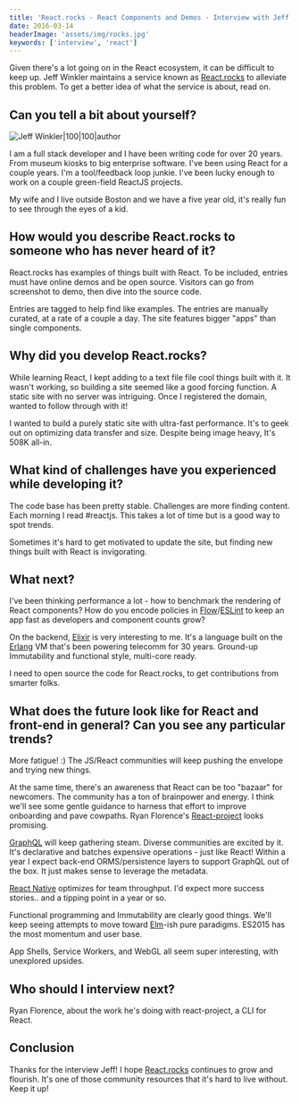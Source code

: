```yaml
---
title: 'React.rocks - React Components and Demos - Interview with Jeff Winkler'
date: 2016-03-14
headerImage: 'assets/img/rocks.jpg'
keywords: ['interview', 'react']
---
```


Given there's a lot going on in the React ecosystem, it can be difficult to keep up. Jeff Winkler maintains a service known as [React.rocks](https://react.rocks/) to alleviate this problem. To get a better idea of what the service is about, read on.

## Can you tell a bit about yourself?

![Jeff Winkler|100|100|author](assets/img/interviews/jeff.jpg)

I am a full stack developer and I have been writing code for over 20 years. From museum kiosks to big enterprise software. I've been using React for a couple years. I'm a tool/feedback loop junkie. I've been lucky enough to work on a couple green-field ReactJS projects.

My wife and I live outside Boston and we have a five year old, it's really fun to see through the eyes of a kid.

## How would you describe React.rocks to someone who has never heard of it?

React.rocks has examples of things built with React. To be included, entries must have online demos and be open source. Visitors can go from screenshot to demo, then dive into the source code.

Entries are tagged to help find like examples. The entries are manually curated, at a rate of a couple a day. The site features bigger "apps" than single components.

## Why did you develop React.rocks?

While learning React, I kept adding to a text file file cool things built with it. It wasn't working, so building a site seemed like a good forcing function. A static site with no server was intriguing. Once I registered the domain, wanted to follow through with it!

I wanted to build a purely static site with ultra-fast performance. It's to geek out on optimizing data transfer and size. Despite being image heavy, It's 508K all-in.

## What kind of challenges have you experienced while developing it?

The code base has been pretty stable. Challenges are more finding content. Each morning I read #reactjs. This takes a lot of time but is a good way to spot trends.

Sometimes it's hard to get motivated to update the site, but finding new things built with React is invigorating.

## What next?

I've been thinking performance a lot - how to benchmark the rendering of React components? How do you encode policies in [Flow](http://flowtype.org/)/[ESLint](http://eslint.org/) to keep an app fast as developers and component counts grow?

On the backend, [Elixir](http://elixir-lang.org/) is very interesting to me. It's a language built on the [Erlang](http://www.erlang.org/) VM that's been powering telecomm for 30 years. Ground-up Immutability and functional style, multi-core ready.

I need to open source the code for React.rocks, to get contributions from smarter folks.

## What does the future look like for React and front-end in general? Can you see any particular trends?

More fatigue! :) The JS/React communities will keep pushing the envelope and trying new things.

At the same time, there's an awareness that React can be too "bazaar" for newcomers.  The community has a ton of brainpower and energy. I think we'll see some gentle guidance to harness that effort to improve onboarding and pave cowpaths. Ryan Florence's [React-project](https://github.com/ryanflorence/react-project) looks promising.

[GraphQL](https://facebook.github.io/graphql/) will keep gathering steam. Diverse communities are excited by it. It's declarative and batches expensive operations - just like React! Within a year I expect back-end ORMS/persistence layers to support GraphQL out of the box. It just makes sense to leverage the metadata.

[React Native](https://facebook.github.io/react-native/) optimizes for team throughput. I'd expect more success stories.. and a tipping point in a year or so.

Functional programming and Immutability are clearly good things. We'll keep seeing attempts to move toward [Elm](http://elm-lang.org/)-ish pure paradigms. ES2015 has the most momentum and user base.

App Shells, Service Workers, and WebGL all seem super interesting, with unexplored upsides.

## Who should I interview next?

Ryan Florence, about the work he's doing with react-project, a CLI for React.

## Conclusion

Thanks for the interview Jeff! I hope [React.rocks](https://react.rocks/)  continues to grow and flourish. It's one of those community resources that it's hard to live without. Keep it up!
